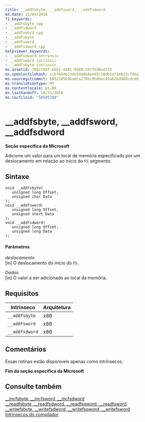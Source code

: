 ```yaml
---
title: __addfsbyte, __addfsword, __addfsdword
ms.date: 11/04/2016
f1_keywords:
- __addfsbyte_cpp
- __addfsdword
- __addfsword_cpp
- __addfsbyte
- __addfsword
- __addfsdword_cpp
helpviewer_keywords:
- __addfsdword intrinsic
- __addfsword intrinsic
- __addfsbyte intrinsic
ms.assetid: 706c70df-6b52-4401-9268-2977ed8ad715
ms.openlocfilehash: ccbf604b13db3d40b8ee62c18db1a71e615c79ea
ms.sourcegitcommit: 6052185696adca270bc9bdbec45a626dd89cdcdd
ms.translationtype: MT
ms.contentlocale: pt-BR
ms.lasthandoff: 10/31/2018
ms.locfileid: "50505398"
---
```

# <a name="addfsbyte-addfsword-addfsdword"></a>__addfsbyte, __addfsword, __addfsdword

**Seção específica da Microsoft**

Adicione um valor para um local de memória especificado por um deslocamento em relação ao início do `FS` segmento.

## <a name="syntax"></a>Sintaxe

```
void __addfsbyte( 
   unsigned long Offset, 
   unsigned char Data 
);
void __addfsword( 
   unsigned long Offset, 
   unsigned short Data 
);
void __addfsdword( 
   unsigned long Offset, 
   unsigned long Data 
);
```

#### <a name="parameters"></a>Parâmetros

*deslocamento*<br/>
[in] O deslocamento do início do `FS`.

*Dados*<br/>
[in] O valor a ser adicionado ao local da memória.

## <a name="requirements"></a>Requisitos

|Intrínseco|Arquitetura|
|---------------|------------------|
|`__addfsbyte`|x86|
|`__addfsword`|x86|
|`__addfsdword`|x86|

## <a name="remarks"></a>Comentários

Essas rotinas estão disponíveis apenas como intrínsecos.

**Fim da seção específica da Microsoft**

## <a name="see-also"></a>Consulte também

[__incfsbyte, \__incfsword, \__incfsdword](../intrinsics/incfsbyte-incfsword-incfsdword.md)<br/>
[__readfsbyte, \__readfsdword, \__readfsqword, \__readfsword](../intrinsics/readfsbyte-readfsdword-readfsqword-readfsword.md)<br/>
[__writefsbyte, \__writefsdword, \__writefsqword, \__writefsword](../intrinsics/writefsbyte-writefsdword-writefsqword-writefsword.md)<br/>
[Intrínsecos do compilador](../intrinsics/compiler-intrinsics.md)